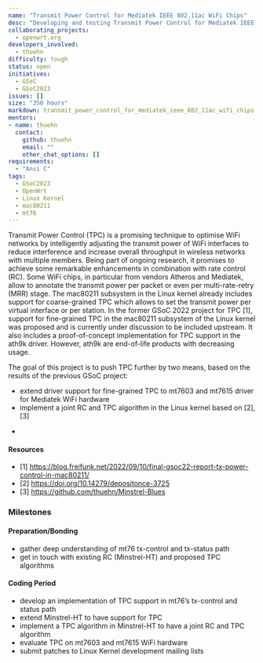 ```yaml
---
name: "Transmit Power Control for Mediatek IEEE 802.11ac WiFi Chips"
desc: "Developing and testing Transmit Power Control for Mediatek IEEE 802.11ac (VHT) WiFi Chips"
collaborating_projects:
  - openwrt.org
developers_involved:
  - thuehn
difficulty: tough
status: open
initiatives:
  - GSoC
  - GSoC2023
issues: [] 
size: "350 hours"
markdown: transmit_power_control_for_mediatek_ieee_802_11ac_wifi_chips.md
mentors:
- name: thuehn
  contact:
    github: thuehn
    email: ""
    other_chat_options: []
requirements:
  - "Ansi C"
tags:
  - GSoC2023
  - OpenWrt
  - Linux Kernel
  - mac80211
  - mt76
---
```


Transmit Power Control (TPC) is a promising technique to optimise WiFi networks by intelligently adjusting the transmit power of WiFi interfaces to reduce interference and increase overall throughput in wireless networks with multiple members. Being part of ongoing research, it promises to achieve some remarkable enhancements in combination with rate control (RC). Some WiFi chips, in particular from vendors Atheros and Mediatek, allow to annotate the transmit power per packet or even per multi-rate-retry (MRR) stage.
The mac80211 subsystem in the Linux kernel already includes support for coarse-grained TPC which allows to set the transmit power per virtual interface or per station. In the former GSoC 2022 project for TPC [1], support for fine-grained TPC in the mac80211 subsystem of the Linux kernel was proposed and is currently under discussion to be included upstream. It also includes a proof-of-concept implementation for TPC support in the ath9k driver. However, ath9k are end-of-life products with decreasing usage.

The goal of this project is to push TPC further by two means, based on the results of the previous GSoC project:
* extend driver support for fine-grained TPC to mt7603 and mt7615 driver for Mediatek WiFi hardware
* implement a joint RC and TPC algorithm in the Linux kernel based on [2], [3]

-

#### Resources

* [1] https://blog.freifunk.net/2022/09/10/final-gsoc22-report-tx-power-control-in-mac80211/
* [2] https://doi.org/10.14279/depositonce-3725
* [3] https://github.com/thuehn/Minstrel-Blues

### Milestones

#### Preparation/Bonding

* gather deep understanding of mt76 tx-control and tx-status path
* get in touch with existing RC (Minstrel-HT) and proposed TPC algorithms

#### Coding Period

* develop an implementation of TPC support in mt76’s tx-control and status path
* extend Minstrel-HT to have support for TPC
* implement a TPC algorithm in Minstrel-HT to have a joint RC and TPC algorithm
* evaluate TPC on mt7603 and mt7615 WiFi hardware
* submit patches to Linux Kernel development mailing lists
